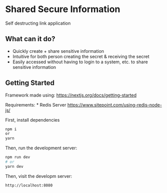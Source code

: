 # Shared Secure Information 
Self destructing link application

## What can it do?
* Quickly create + share sensitive information
* Intuitive for both person creating the secret & receiving the secret
* Easily accessed without having to login to a system, etc. to share sensitive information

## Getting Started

Framework made using:
https://nextjs.org/docs/getting-started

Requirements:
    * Redis Server https://www.sitepoint.com/using-redis-node-js/

First, install dependencies

```bash
npm i
or
yarn
```

Then, run the development server:

```bash
npm run dev
# or
yarn dev
```

Then, visit the developm server:

```
http://localhost:8080
```
